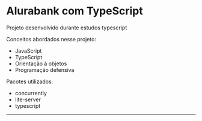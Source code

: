 # Alurabank com TypeScript

Projeto desenvolvido durante estudos typescript

Conceitos abordados nesse projeto:
- JavaScript
- TypeScript
- Orientação à objetos
- Programação defensiva

Pacotes utilizados:
- concurrently
- lite-server
- typescript

---- 